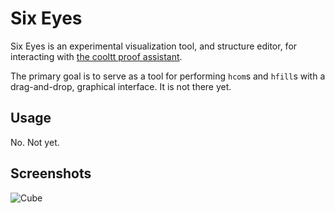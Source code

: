 # Six Eyes
Six Eyes is an experimental visualization tool, and structure editor,
for interacting with [the cooltt proof assistant](https://github.com/RedPRL/cooltt).

The primary goal is to serve as a tool for performing `hcom`s and `hfill`s with a
drag-and-drop, graphical interface. It is not there yet.

## Usage
No. Not yet.

## Screenshots
![Cube](/screenshots/cube.png)
